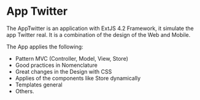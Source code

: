 App Twitter
===========

The AppTwitter is an application with ExtJS 4.2 Framework, it simulate the app Twitter real. It is a combination of the design of the Web and Mobile.

The App applies the following:

- Pattern MVC (Controller, Model, View, Store)
- Good practices in Nomenclature
- Great changes in the Design with CSS
- Applies of the components like Store dynamically
- Templates general
- Others.


